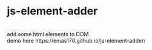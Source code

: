 # js-element-adder
<br/>
add some html elements to DOM
<br />
demo here https://emas170.github.io/js-element-adder/
